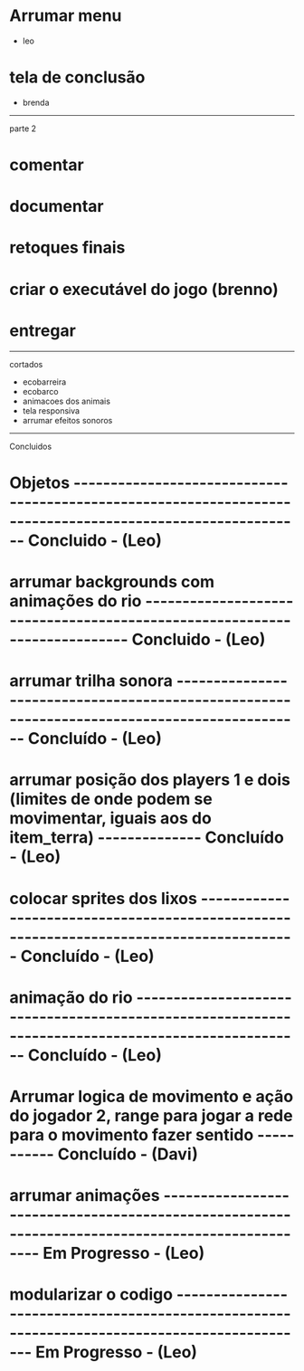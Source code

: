 # Arrumar menu
- leo

# tela de conclusão
- brenda


------------------------------------------------------------------------
parte 2


# comentar

# documentar

# retoques finais

# criar o executável do jogo (brenno)

# entregar


------------------------------------------------------------------------
cortados

- ecobarreira
- ecobarco
- animacoes dos animais
- tela responsiva
- arrumar efeitos sonoros









------------------------------------------------------------------------
Concluidos


# Objetos ----------------------------------------------------------------------------------------------------------- Concluido    -    (Leo)
# arrumar backgrounds com animações do rio -------------------------------------------------------------------------- Concluido    -    (Leo)
# arrumar trilha sonora --------------------------------------------------------------------------------------------- Concluído    -    (Leo)
# arrumar posição dos players 1 e dois (limites de onde podem se movimentar, iguais aos do item_terra) -------------- Concluído    -    (Leo)
# colocar sprites dos lixos ----------------------------------------------------------------------------------------- Concluído    -    (Leo)
# animação do rio --------------------------------------------------------------------------------------------------- Concluído    -    (Leo)
# Arrumar logica de movimento e ação do jogador 2, range para jogar a rede para o movimento fazer sentido ----------- Concluído    -    (Davi)

# arrumar animações ------------------------------------------------------------------------------------------------- Em Progresso -    (Leo)
# modularizar o codigo ---------------------------------------------------------------------------------------------- Em Progresso -    (Leo)